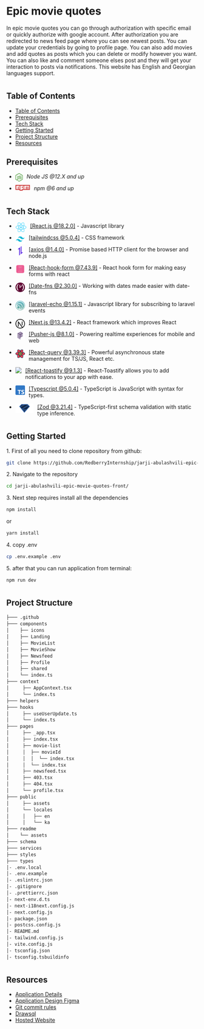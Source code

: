 # Epic movie quotes

In epic movie quotes you can go through authorization with specific email or quickly authorize with google account. After authorization you are redirected to news feed page where you can see newest posts. You can update your credentials by going to profile page. You can also add movies and add quotes as posts which you can delete or modify however you want. You can also like and comment someone elses post and they will get your interaction to posts via notifications. This website has English and Georgian languages support.

#

## Table of Contents

- [Table of Contents](#table-of-contents)
- [Prerequisites](#prerequisites)
- [Tech Stack](#tech-stack)
- [Getting Started](#getting-started)
- [Project Structure](#project-structure)
- [Resources](#resources)

## Prerequisites

- <img style="padding-right:10px;" align="left"  src="readme/assets/node-js.png"   height="22"/> <p>_Node JS @12.X and up_</p>
- <img style="padding-right:10px;" align="left"  src="readme/assets/npm.png"   height="15"/> <p>_npm @6 and up_</p>

#

## Tech Stack

- <img style="padding-right:10px;" align="left"  src="readme/assets/react.png"   height="25"/> <p><a href="https://legacy.reactjs.org/" target="_blank">[React.js @18.2.0]</a> - Javascript library<p/>

- <img style="padding-right:10px;" align="left"  src="readme/assets/tailwind.png"   height="25"/> <p><a href="https://tailwindcss.com/" target="_blank">[tailwindcss @5.0.4]</a> - CSS framework<p/>

- <img style="padding-right:10px;" align="left"  src="readme/assets/axios.png"   height="25"/> <p><a href="https://axios-http.com/" target="_blank">[axios @1.4.0]</a> - Promise based HTTP client for the browser and node.js<p/>

- <img style="padding-right:10px;" align="left"  src="readme/assets/react-hook-form.png"   height="25"/> <p><a href="https://react-hook-form.com/" target="_blank">[React-hook-form @7.43.9]</a> - React hook form for making easy forms with react<p/>

- <img style="padding-right:10px;" align="left"  src="readme/assets/date-fns.jpg"   height="25"/> <p><a href="https://date-fns.org/" target="_blank">[Date-fns @2.30.0]</a> - Working with dates made easier with date-fns<p/>

- <img style="padding-right:10px;" align="left"  src="readme/assets/laravel-echo.png"   height="25"/> <p><a href="https://laravel.com/docs/10.x/broadcasting" target="_blank">[laravel-echo @1.15.1]</a> - Javascript library for subscribing to laravel events<p/>

- <img style="padding-right:10px;" align="left"  src="readme/assets/next.png"   height="25"/> <p><a href="https://nextjs.org/" target="_blank">[Next.js @13.4.2]</a> - React framework which improves React<p/>

- <img style="padding-right:10px;" align="left"  src="readme/assets/pusher.png"   height="25"/> <p><a href="https://pusher.com/" target="_blank">[Pusher-js @8.1.0]</a> - Powering realtime experiences for mobile and web<p/>

- <img style="padding-right:10px;" align="left"  src="readme/assets/query.png"   height="25"/> <p><a href="https://tanstack.com/query/v3/" target="_blank">[React-query @3.39.3]</a> - Powerful asynchronous state management for TS/JS, React etc.<p/>

- <img style="padding-right:10px;" align="left"  src="https://fkhadra.github.io/react-toastify/img/favicon.ico"   height="25"/> <p><a href="https://fkhadra.github.io/react-toastify/introduction" target="_blank">[React-toastify @9.1.3]</a> - React-Toastify allows you to add notifications to your app with ease.<p/>

- <img style="padding-right:10px;" align="left"  src="readme/assets/ts.png" height="25"/> <p><a href="https://www.typescriptlang.org/" target="_blank">[Typescript @5.0.4]</a> - TypeScript is JavaScript with syntax for types.<p/>

- <img style="padding-right:10px;" align="left"  src="readme/assets/zod.png" height="25"/> <p><a href="https://zod.dev/" target="_blank">[Zod @3.21.4]</a> - TypeScript-first schema validation with static type inference.<p/>

#

## Getting Started

1\. First of all you need to clone repository from github:

```sh
git clone https://github.com/RedberryInternship/jarji-abulashvili-epic-movie-quotes-front.git
```

2\. Navigate to the repository

```sh
cd jarji-abulashvili-epic-movie-quotes-front/
```

3\. Next step requires install all the dependencies

```sh
npm install
```

or

```sh
yarn install
```

4\. copy .env

```sh
cp .env.example .env
```

5\. after that you can run application from terminal:

```sh
npm run dev
```

#

## Project Structure

```bash
├─── .github
├─── components
│    ├── icons
│    ├── Landing
│    ├── MovieList
│    ├── MovieShow
│    ├── Newsfeed
│    ├── Profile
│    ├── shared
│    └── index.ts
├─── context 
│     ├── AppContext.tsx
│     └── index.ts
├─── helpers
├─── hooks
│     ├── useUserUpdate.ts
│     └── index.ts
├─── pages
│     ├── _app.tsx
│     ├── index.tsx
│     ├── movie-list
│     │  ├── movieId
│     │  │  └── index.tsx
│     │  └── index.tsx
│     ├── newsfeed.tsx
│     ├── 403.tsx
│     ├── 404.tsx
│     └── profile.tsx
├─── public 
│     ├── assets
│     └── locales
│     │   ├── en
│     │   └── ka
├─── readme 
│    └── assets
├─── schema
├─── services
├─── styles
├─── types
│- .env.local
│- .env.example
│- .eslintrc.json
│- .gitignore
│- .prettierrc.json
│- next-env.d.ts
│- next-i18next.config.js
│- next.config.js
│- package.json
│- postcss.config.js
│- README.md
│- tailwind.config.js
│- vite.config.js
│- tsconfig.json
│- tsconfig.tsbuildinfo


```

#

## Resources

- [Application Details](https://redberry.gitbook.io/assignment-iv-movie-quotes-1/)
- [Application Design Figma](https://www.figma.com/file/5uMXCg3itJwpzh9cVIK3hA/Movie-Quotes-Bootcamp-assignment?node-id=0%3A1)
- [Git commit rules](https://redberry.gitbook.io/resources/git-is-semantikuri-komitebi)
- [Drawsql](https://drawsql.app/teams/jarji-abuashvili/diagrams/epic-movie-quotes)
- [Hosted Website](https://epic-movie-quotes.jarjia.redberryinternship.ge/)

